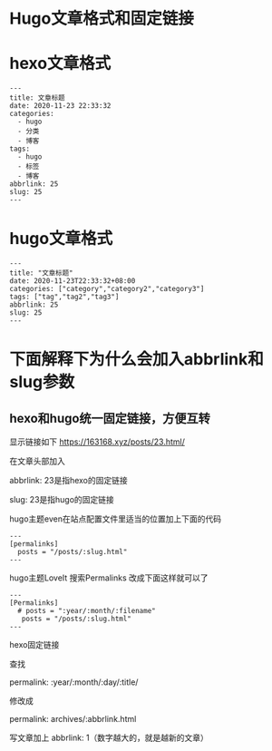 # Hugo文章格式和固定链接

#  hexo文章格式
```
---
title: 文章标题
date: 2020-11-23 22:33:32
categories:
  - hugo
  - 分类
  - 博客
tags:
  - hugo
  - 标签
  - 博客
abbrlink: 25
slug: 25
---

```

# hugo文章格式
```
---
title: "文章标题"
date: 2020-11-23T22:33:32+08:00
categories: ["category","category2","category3"]
tags: ["tag","tag2","tag3"]
abbrlink: 25
slug: 25
---
```
# 下面解释下为什么会加入abbrlink和slug参数

## hexo和hugo统一固定链接，方便互转
显示链接如下
https://163168.xyz/posts/23.html/

在文章头部加入

abbrlink: 23是指hexo的固定链接

slug: 23是指hugo的固定链接

hugo主题even在站点配置文件里适当的位置加上下面的代码

```
---
[permalinks]
  posts = "/posts/:slug.html"
---
```
hugo主题LoveIt 搜索Permalinks 改成下面这样就可以了
```
---
[Permalinks]
  # posts = ":year/:month/:filename"
   posts = "/posts/:slug.html"
---
```
hexo固定链接

查找 

permalink: :year/:month/:day/:title/

修改成

permalink: archives/:abbrlink.html 

写文章加上 abbrlink: 1（数字越大的，就是越新的文章）



